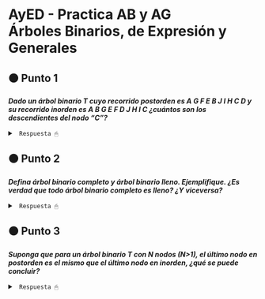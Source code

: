 # AyED - Practica AB y AG <br> Árboles Binarios, de Expresión y Generales

## 🟠 Punto 1
***Dado un árbol binario T cuyo recorrido postorden es A G F E B J I H C D y su recorrido inorden es A B G E F D J H I C ¿cuántos son los descendientes del nodo “C”?***

<details><summary> <code> Respuesta 🖱 </code></summary><br>

El nodo C tiene 3 descendientes --> D es la raiz. C pertenece al subarbol derecho [SD = J I H C], y por lo visto en el recorrido PostOrden, C es la raiz del subarbol derecho por lo cual J, H, C son descendientes.

</details>

## 🟠 Punto 2

***Defina árbol binario completo y árbol binario lleno. Ejemplifique. ¿Es verdad que todo árbol binario completo es lleno? ¿Y viceversa?***

<details><summary> <code> Respuesta 🖱 </code></summary><br>

</details>

## 🟠 Punto 3

***Suponga que para un árbol binario T con N nodos (N>1), el último nodo en postorden es el mismo que el último nodo en inorden, ¿qué se puede concluir?***

<details><summary> <code> Respuesta 🖱 </code></summary><br>

Se puede concluir que el subárbol derecho de T es vacío puesto que se cumple

~~~
PostOrden   --> ......................... R

InOrden     --> (..SubIzq..) R (..SubDer..)
~~~

Como en PostOrden el último nodo SIEMPRE es la raiz, para que se cumpla el enunciado, el árbol no debería tener subarbol derecho.

</details>
